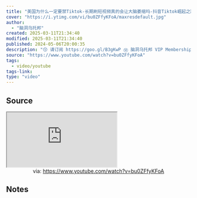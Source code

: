```yaml
---
title: "美国为什么一定要禁Tiktok-长期刷短视频真的会让大脑萎缩吗-抖音Tiktok崛起之路上不为人知的秘密-She's-Xiaowu-小乌"
cover: "https://i.ytimg.com/vi/bu0ZFfyKFoA/maxresdefault.jpg"
author:
  - "脑洞乌托邦"
created: 2025-03-11T21:34:40
modified: 2025-03-11T21:34:40
published: 2024-05-06T20:00:35
description: "😚 请订阅 https://goo.gl/B3gKwP Ⓜ️ 脑洞乌托邦 VIP Membership https://www.youtube.com/channel/UC2tQpW0dPiyWPebwBSksJ_g/join♾️ 国内观众会员购买渠道 https://afdian.net/@ndwtb==================================🔔 Credit"
source: "https://www.youtube.com/watch?v=bu0ZFfyKFoA"
tags:
  - video/youtube
tags-link:
type: "video"
---
```

## Source

<iframe src="https://www.youtube.com/embed/bu0ZFfyKFoA" allow="accelerometer; autoplay; clipboard-write; encrypted-media; gyroscope; picture-in-picture; web-share" referrerpolicy="strict-origin-when-cross-origin" allowfullscreen></iframe>
<center>via: <a href='https://www.youtube.com/watch?v=bu0ZFfyKFoA' target='_blank' class='external-link'>https://www.youtube.com/watch?v=bu0ZFfyKFoA</a></center>

## Notes

